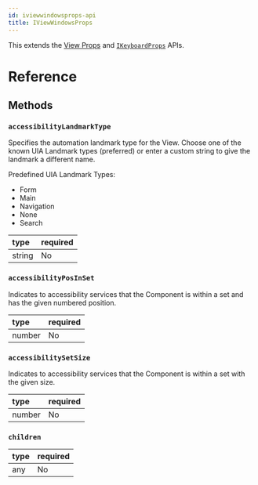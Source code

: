 ```yaml
---
id: iviewwindowsprops-api
title: IViewWindowsProps
---
```


This extends the [View Props](https://reactnative.dev/docs/view#props) and [`IKeyboardProps`](ikeyboardprops-api-windows.md) APIs.

# Reference

## Methods

### `accessibilityLandmarkType`

Specifies the automation landmark type for the View. Choose one of the known UIA Landmark types (preferred) or enter a custom string to give the landmark a different name.  

Predefined UIA Landmark Types:
- Form
- Main
- Navigation
- None 
- Search

| type | required |
|:--|:--|
| string | No |

### `accessibilityPosInSet`

Indicates to accessibility services that the Component is within a set and has the given numbered position.

| type | required |
|:--|:--|
| number | No |

### `accessibilitySetSize`

Indicates to accessibility services that the Component is within a set with the given size.

| type | required |
|:--|:--|
| number | No |

### `children`

| type | required |
|:--|:--|
| any | No |
